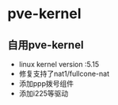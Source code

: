 # pve-kernel

## 自用pve-kernel 
- linux kernel version :5.15
- 修复支持了nat1/fullcone-nat
- 添加ppp拨号组件
- 添加i225等驱动

